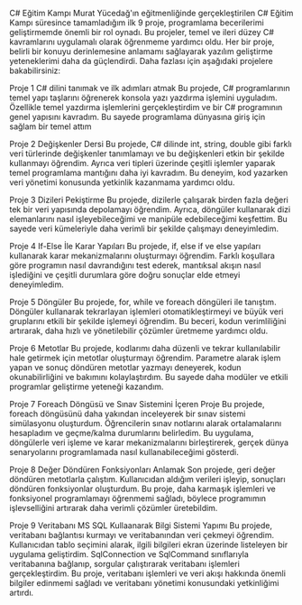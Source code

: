 C# Eğitim Kampı
Murat Yücedağ'ın eğitmenliğinde gerçekleştirilen C# Eğitim Kampı süresince tamamladığım ilk 9 proje, programlama becerilerimi geliştirmemde önemli bir rol oynadı. Bu projeler, temel ve ileri düzey C# kavramlarını uygulamalı olarak öğrenmeme yardımcı oldu. Her bir proje, belirli bir konuyu derinlemesine anlamamı sağlayarak yazılım geliştirme yeteneklerimi daha da güçlendirdi. Daha fazlası için aşağıdaki projelere bakabilirsiniz: 

Proje 1  C# dilini tanımak ve ilk adımları atmak
Bu projede, C# programlarının temel yapı taşlarını öğrenerek konsola yazı yazdırma işlemini uyguladım. Özellikle temel yazdırma işlemlerini gerçekleştirdim ve bir C# programının genel yapısını kavradım. Bu sayede programlama dünyasına giriş için sağlam bir temel attım

Proje 2  Değişkenler Dersi
Bu projede, C# dilinde int, string, double gibi farklı veri türlerinde değişkenler tanımlamayı ve bu değişkenleri etkin bir şekilde kullanmayı öğrendim. Ayrıca veri tipleri üzerinde çeşitli işlemler yaparak temel programlama mantığını daha iyi kavradım. Bu deneyim, kod yazarken veri yönetimi konusunda yetkinlik kazanmama yardımcı oldu.

Proje 3  Dizileri Pekiştirme
Bu projede, dizilerle çalışarak birden fazla değeri tek bir veri yapısında depolamayı öğrendim. Ayrıca, döngüler kullanarak dizi elemanlarını nasıl işleyebileceğimi ve manipüle edebileceğimi keşfettim. Bu sayede veri kümeleriyle daha verimli bir şekilde çalışmayı deneyimledim.

Proje 4  If-Else İle Karar Yapıları
Bu projede, if, else if ve else yapıları kullanarak karar mekanizmalarını oluşturmayı öğrendim. Farklı koşullara göre programın nasıl davrandığını test ederek, mantıksal akışın nasıl işlediğini ve çeşitli durumlara göre doğru sonuçlar elde etmeyi deneyimledim.

Proje 5  Döngüler
Bu projede, for, while ve foreach döngüleri ile tanıştım. Döngüler kullanarak tekrarlayan işlemleri otomatikleştirmeyi ve büyük veri gruplarını etkili bir şekilde işlemeyi öğrendim. Bu beceri, kodun verimliliğini artırarak, daha hızlı ve yönetilebilir çözümler üretmeme yardımcı oldu.

Proje 6  Metotlar
Bu projede, kodlarımı daha düzenli ve tekrar kullanılabilir hale getirmek için metotlar oluşturmayı öğrendim. Parametre alarak işlem yapan ve sonuç döndüren metotlar yazmayı deneyerek, kodun okunabilirliğini ve bakımını kolaylaştırdım. Bu sayede daha modüler ve etkili programlar geliştirme yeteneği kazandım.

Proje 7  Foreach Döngüsü ve Sınav Sistemini İçeren Proje
Bu projede, foreach döngüsünü daha yakından inceleyerek bir sınav sistemi simülasyonu oluşturdum. Öğrencilerin sınav notlarını alarak ortalamalarını hesapladım ve geçme/kalma durumlarını belirledim. Bu uygulama, döngülerle veri işleme ve karar mekanizmalarını birleştirerek, gerçek dünya senaryolarını programlamada nasıl kullanabileceğimi gösterdi.

Proje 8  Değer Döndüren Fonksiyonları Anlamak
Son projede, geri değer döndüren metotlarla çalıştım. Kullanıcıdan aldığım verileri işleyip, sonuçları döndüren fonksiyonlar oluşturdum. Bu proje, daha karmaşık işlemleri ve fonksiyonel programlamayı öğrenmemi sağladı, böylece programımın işlevselliğini artırarak daha verimli çözümler üretebildim.

Proje 9  Veritabanı MS SQL Kullaanarak Bilgi Sistemi Yapımı
Bu projede, veritabanı bağlantısı kurmayı ve veritabanından veri çekmeyi öğrendim. Kullanıcıdan tablo seçimini alarak, ilgili bilgileri ekran üzerinde listeleyen bir uygulama geliştirdim. SqlConnection ve SqlCommand sınıflarıyla veritabanına bağlanıp, sorgular çalıştırarak veritabanı işlemleri gerçekleştirdim. Bu proje, veritabanı işlemleri ve veri akışı hakkında önemli bilgiler edinmemi sağladı ve veritabanı yönetimi konusundaki yetkinliğimi artırdı.

